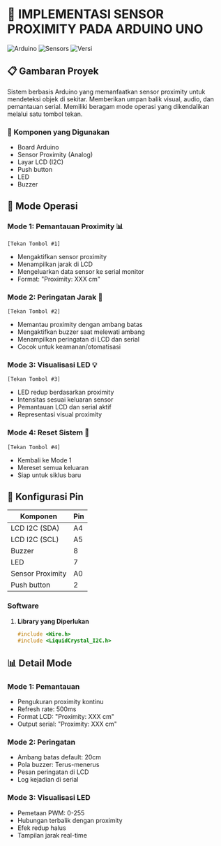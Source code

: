 # 📡 IMPLEMENTASI SENSOR PROXIMITY PADA ARDUINO UNO
![Arduino](https://img.shields.io/badge/Arduino-00979D?style=for-the-badge&logo=Arduino&logoColor=white)
![Sensors](https://img.shields.io/badge/Sensor-Proximity-orange?style=for-the-badge)
![Versi](https://img.shields.io/badge/Versi-1.0-green?style=for-the-badge)

## 📋 Gambaran Proyek
Sistem berbasis Arduino yang memanfaatkan sensor proximity untuk mendeteksi objek di sekitar. Memberikan umpan balik visual, audio, dan pemantauan serial. Memiliki beragam mode operasi yang dikendalikan melalui satu tombol tekan.

### 🔧 Komponen yang Digunakan
- Board Arduino
- Sensor Proximity (Analog)
- Layar LCD (I2C)
- Push button
- LED
- Buzzer

## 🎯 Mode Operasi

### Mode 1: Pemantauan Proximity 📊
```plaintext
[Tekan Tombol #1]
```
- Mengaktifkan sensor proximity
- Menampilkan jarak di LCD
- Mengeluarkan data sensor ke serial monitor
- Format: "Proximity: XXX cm"

### Mode 2: Peringatan Jarak 🚨
```plaintext
[Tekan Tombol #2]
```
- Memantau proximity dengan ambang batas
- Mengaktifkan buzzer saat melewati ambang
- Menampilkan peringatan di LCD dan serial
- Cocok untuk keamanan/otomatisasi

### Mode 3: Visualisasi LED 💡
```plaintext
[Tekan Tombol #3]
```
- LED redup berdasarkan proximity
- Intensitas sesuai keluaran sensor
- Pemantauan LCD dan serial aktif
- Representasi visual proximity

### Mode 4: Reset Sistem 🔄
```plaintext
[Tekan Tombol #4]
```
- Kembali ke Mode 1
- Mereset semua keluaran
- Siap untuk siklus baru

## 🔌 Konfigurasi Pin

| Komponen | Pin |
| --- | --- |
| LCD I2C (SDA) | A4 |
| LCD I2C (SCL) | A5 |
| Buzzer | 8 |
| LED | 7 |
| Sensor Proximity | A0 |
| Push button | 2 |

### Software
1. **Library yang Diperlukan**
   ```cpp
   #include <Wire.h>
   #include <LiquidCrystal_I2C.h>
   ```

## 📊 Detail Mode

### Mode 1: Pemantauan
- Pengukuran proximity kontinu
- Refresh rate: 500ms
- Format LCD: "Proximity: XXX cm"
- Output serial: "Proximity: XXX cm"

### Mode 2: Peringatan
- Ambang batas default: 20cm
- Pola buzzer: Terus-menerus
- Pesan peringatan di LCD
- Log kejadian di serial

### Mode 3: Visualisasi LED
- Pemetaan PWM: 0-255
- Hubungan terbalik dengan proximity
- Efek redup halus
- Tampilan jarak real-time
